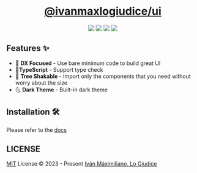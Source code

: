 <h1 align="center">
    <a href="https://ivanmaxlogiudice.github.io/ui/" target="_blank" align="center">
        @ivanmaxlogiudice/ui
    </a>
</h1>

<p align="center">
    <img src="https://img.shields.io/npm/v/@ivanmaxlogiudice/ui?color=blue">
    <img src="https://img.shields.io/npm/l/@ivanmaxlogiudice/ui">
    <img src="https://img.shields.io/npm/dw/@ivanmaxlogiudice/ui">
    <img src="https://img.badgesize.io/https:/unpkg.com/@ivanmaxlogiudice/ui/?label=Brotli%20size%3A%20JS&compression=brotli">
</p>


## Features ✨
- 🥳 **DX Focused** - Use bare minimum code to build great UI
- 🦾**TypeScript** - Support type check
- 🌳 **Tree Shakable** - Import only the components that you need without worry about the size
- 🌜 **Dark Theme** - Built-in dark theme

## Installation 🛠️

Please refer to the [docs](https://ivanmaxlogiudice.github.io/ui/guide/getting-started/installation)

## LICENSE

[MIT](./LICENSE) License © 2023 - Present [Iván Máximiliano, Lo Giudice](https://github.com/ivanmaxlogiudice)
